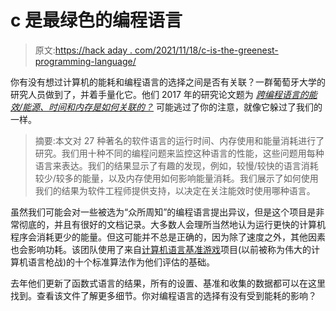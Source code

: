 # c 是最绿色的编程语言

> 原文:[https://hack aday . com/2021/11/18/c-is-the-greenest-programming-language/](https://hackaday.com/2021/11/18/c-is-the-greenest-programming-language/)

你有没有想过计算机的能耗和编程语言的选择之间是否有关联？一群葡萄牙大学的研究人员做到了，并着手量化它。他们 2017 年的研究论文题为 [*跨编程语言的能效/能源、时间和内存是如何关联的？*](https://greenlab.di.uminho.pt/wp-content/uploads/2017/10/sleFinal.pdf) 可能逃过了你的注意，就像它躲过了我们的一样。

> 摘要:本文对 27 种著名的软件语言的运行时间、内存使用和能量消耗进行了研究。我们用十种不同的编程问题来监控这种语言的性能，这些问题用每种语言来表达。我们的结果显示了有趣的发现，例如，较慢/较快的语言消耗较少/较多的能量，以及内存使用如何影响能量消耗。我们展示了如何使用我们的结果为软件工程师提供支持，以决定在关注能效时使用哪种语言。

虽然我们可能会对一些被选为“众所周知”的编程语言提出异议，但是这个项目是非常彻底的，并且有很好的文档记录。大多数人会理所当然地认为运行更快的计算机程序会消耗更少的能量。但这可能并不总是正确的，因为除了速度之外，其他因素也会影响功耗。该团队使用了来自[计算机语言基准游戏](https://en.wikipedia.org/wiki/The_Computer_Language_Benchmarks_Game)项目(以前被称为伟大的计算机语言枪战)的十个标准算法作为他们评估的基础。

去年他们更新了函数式语言的结果，所有的设置、基准和收集的数据都可以在这里找到。查看该文件了解更多细节。你对编程语言的选择有没有受到能耗的影响？